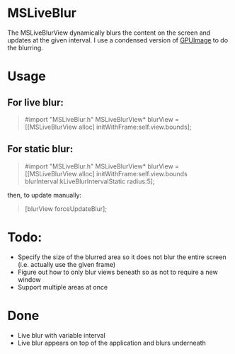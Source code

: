 MSLiveBlur
==========

The MSLiveBlurView dynamically blurs the content on the screen and updates at the given interval.
I use a condensed version of [GPUImage](https://github.com/BradLarson/GPUImage) to do the blurring.

# Usage

## For live blur:

> #import "MSLiveBlur.h"
> MSLiveBlurView* blurView = [[MSLiveBlurView alloc] initWithFrame:self.view.bounds];

## For static blur:

> #import "MSLiveBlur.h"
> MSLiveBlurView* blurView = [[MSLiveBlurView alloc] initWithFrame:self.view.bounds blurInterval:kLiveBlurIntervalStatic radius:5];

then, to update manually:

> [blurView forceUpdateBlur];

# Todo:
* Specify the size of the blurred area so it does not blur the entire screen (i.e. actually use the given frame)
* Figure out how to only blur views beneath so as not to require a new window
* Support multiple areas at once

# Done
* Live blur with variable interval
* Live blur appears on top of the application and blurs underneath